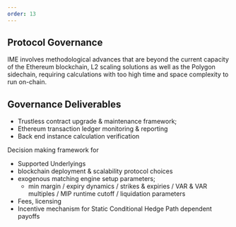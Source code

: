 ```yaml
---
order: 13
---
```


## Protocol Governance 

IME involves methodological advances that are beyond the current capacity of the Ethereum blockchain, L2 scaling solutions as well as the Polygon sidechain, requiring calculations with too high time and space complexity to run on-chain. 

## Governance Deliverables 

- Trustless contract upgrade & maintenance framework;
- Ethereum transaction ledger monitoring & reporting
- Back end instance calculation verification

Decision making framework for

- Supported Underlyings 
- blockchain deployment & scalability protocol choices
- exogenous matching engine setup parameters;
    - min margin / expiry dynamics / strikes & expiries / VAR & VAR multiples / MIP runtime cutoff  / liquidation parameters
- Fees, licensing
- Incentive mechanism for Static Conditional Hedge Path dependent payoffs 